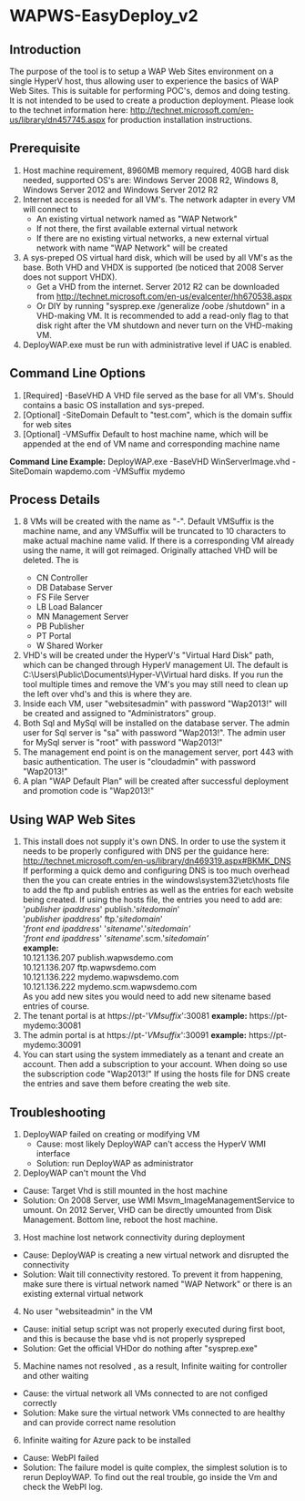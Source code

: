 WAPWS-EasyDeploy_v2
===================

Introduction
------------
The purpose of the tool is to setup a WAP Web Sites environment on a single HyperV host, thus allowing user to experience the basics of WAP Web Sites.  This is suitable for performing POC's, demos and doing testing.  It is not intended to be used to create a production deployment.  Please look to the technet information here: http://technet.microsoft.com/en-us/library/dn457745.aspx for production installation instructions.
	
Prerequisite
------------
1. Host machine requirement, 8960MB memory required, 40GB hard disk needed, supported OS's are:  Windows Server 2008 R2, Windows 8, Windows Server 2012 and Windows Server 2012 R2
2. Internet access is needed for all VM's. The network adapter in every VM will connect to
	* An existing virtual network named as "WAP Network"
	* If not there, the first available external virtual network
	* If there are no existing virtual networks, a new external virtual network with name "WAP Network" will be created
3. A sys-preped OS virtual hard disk, which will be used by all VM's as the base. Both VHD and VHDX is supported (be noticed that 2008 Server does not support VHDX). 
	* Get a VHD from the internet. Server 2012 R2 can be downloaded from http://technet.microsoft.com/en-us/evalcenter/hh670538.aspx
	* Or DIY by running "sysprep.exe /generalize /oobe /shutdown" in a VHD-making VM. It is recommended to add a read-only flag to that disk right after the VM shutdown and never turn on the VHD-making VM.
4. DeployWAP.exe must be run with administrative level if UAC is enabled.
			 
Command Line Options
--------------------
1. [Required] -BaseVHD 
	A VHD file served as the base for all VM's. Should contains a basic OS installation and sys-preped.
2. [Optional] -SiteDomain
	Default to "test.com", which is the domain suffix for web sites
3. [Optional] -VMSuffix
	Default to host machine name, which will be appended at the end of VM name and corresponding machine name

**Command Line Example:**  DeployWAP.exe -BaseVHD WinServerImage.vhd -SiteDomain wapdemo.com -VMSuffix mydemo
		
Process Details
---------------
1. 8 VMs will be created with the name as "<Prefix>-<VMSuffix>". Default VMSuffix is the machine name, and any VMSuffix will be truncated to 10 characters to make actual machine name valid. If there is a corresponding VM already using the name, it will got reimaged. Originally attached VHD will be deleted.
The <Prefix> is
	* CN	Controller
	* DB	Database Server
	* FS	File Server
	* LB	Load Balancer
	* MN	Management Server
	* PB	Publisher
	* PT	Portal
	* W	Shared Worker
2. VHD's will be created under the HyperV's "Virtual Hard Disk" path, which can be changed through HyperV management UI.  The default is C:\Users\Public\Documents\Hyper-V\Virtual hard disks.  If you run the tool multiple times and remove the VM's you may still need to clean up the left over vhd's and this is where they are.   
3. Inside each VM, user "websitesadmin" with password "Wap2013!" will be created and assigned to "Administrators" group. 
4. Both Sql and MySql will be installed on the database server. The admin user for Sql server is "sa" with password "Wap2013!". The admin user for MySql server is "root" with password "Wap2013!"
5. The management end point is on the management server, port 443 with basic authentication. The user is "cloudadmin" with password "Wap2013!"
6. A plan "WAP Default Plan" will be created after successful deployment and promotion code is "Wap2013!"
	
Using WAP Web Sites
-------------------
1. This install does not supply it's own DNS.  In order to use the system it needs to be properly configured with DNS per the guidance here: http://technet.microsoft.com/en-us/library/dn469319.aspx#BKMK_DNS
If performing a quick demo and configuring DNS is too much overhead then the you can create entries in the windows\system32\etc\hosts file to add the ftp and publish entries as well as the entries for each website being created.
If using the hosts file, the entries you need to add are:
'*publisher ipaddress*' publish.'*sitedomain*'  
'*publisher ipaddress*' ftp.'*sitedomain*'  
'*front end ipaddress*' '*sitename*'.'*sitedomain'*  
'*front end ipaddress*' '*sitename*'.scm.'*sitedomain'*  
**example:**  
       10.121.136.207   publish.wapwsdemo.com  
       10.121.136.207   ftp.wapwsdemo.com  
       10.121.136.222	mydemo.wapwsdemo.com  
       10.121.136.222   mydemo.scm.wapwsdemo.com  
As you add new sites you would need to add new sitename based entries of course.
2. The tenant portal is at https://pt-'*VMsuffix*':30081 **example:** https://pt-mydemo:30081
3. The admin portal is at https://pt-'*VMsuffix*':30091  **example:** https://pt-mydemo:30091
4. You can start using the system immediately as a tenant and create an account.  Then add a subscription to your account.  When doing so use the subscription code "Wap2013!"  If using the hosts file for DNS create the entries and save them before creating the web site.  

Troubleshooting
----------------
1. DeployWAP failed on creating or modifying VM 
   * Cause: most likely DeployWAP can't access the HyperV WMI interface
   * Solution: run DeployWAP as administrator
2. DeployWAP can't mount the Vhd
  * Cause: Target Vhd is still mounted in the host machine
  * Solution: On 2008 Server, use WMI Msvm_ImageManagementService to umount. On 2012 Server, VHD can be directly umounted from Disk Management. Bottom line, reboot the host machine.
3. Host machine lost network connectivity during deployment
  * Cause: DeployWAP is creating a new virtual network and disrupted the connectivity
  * Solution: Wait till connectivity restored. To prevent it from happening, make sure there is virtual network named "WAP Network" or there is an existing external virtual network
4. No user "websiteadmin" in the VM
  * Cause: initial setup script was not properly executed during first boot, and this is because the base vhd is not properly syspreped 
  * Solution: Get the official VHDor do nothing after "sysprep.exe"
5. Machine names not resolved , as a result, Infinite waiting for controller and other waiting
  * Cause: the virtual network all VMs connected to are not configed correctly
  * Solution: Make sure the virtual network VMs connected to are healthy and can provide correct name resolution
6. Infinite waiting for Azure pack to be installed
  * Cause: WebPI failed
  * Solution: The failure model is quite complex, the simplest solution is to rerun DeployWAP. To find out the real trouble, go inside the Vm and check the WebPI log.
